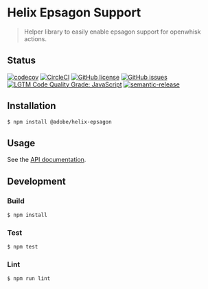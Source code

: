 # Helix Epsagon Support

> Helper library to easily enable epsagon support for openwhisk actions.

## Status
[![codecov](https://img.shields.io/codecov/c/github/adobe/helix-epsagon.svg)](https://codecov.io/gh/adobe/helix-epsagon)
[![CircleCI](https://img.shields.io/circleci/project/github/adobe/helix-epsagon.svg)](https://circleci.com/gh/adobe/helix-epsagon)
[![GitHub license](https://img.shields.io/github/license/adobe/helix-epsagon.svg)](https://github.com/adobe/helix-epsagon/blob/master/LICENSE.txt)
[![GitHub issues](https://img.shields.io/github/issues/adobe/helix-epsagon.svg)](https://github.com/adobe/helix-epsagon/issues)
[![LGTM Code Quality Grade: JavaScript](https://img.shields.io/lgtm/grade/javascript/g/adobe/helix-epsagon.svg?logo=lgtm&logoWidth=18)](https://lgtm.com/projects/g/adobe/helix-epsagon)
[![semantic-release](https://img.shields.io/badge/%20%20%F0%9F%93%A6%F0%9F%9A%80-semantic--release-e10079.svg)](https://github.com/semantic-release/semantic-release)

## Installation

```bash
$ npm install @adobe/helix-epsagon
```

## Usage

See the [API documentation](docs/API.md).

## Development

### Build

```bash
$ npm install
```

### Test

```bash
$ npm test
```

### Lint

```bash
$ npm run lint
```
